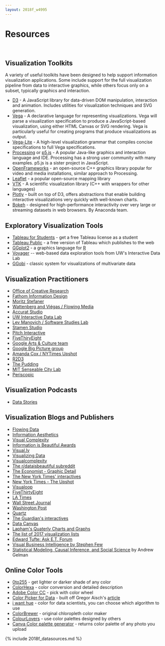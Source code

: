 ```yaml
---
layout: 2018f_w4995
---
```


# Resources

<br>

## Visualization Toolkits

A variety of useful toolkits have been designed to help support information visualization applications. Some include support for the full visualization pipeline from data to interactive graphics, while others focus only on a subset, typically graphics and interaction.

-   [D3](http://mbostock.github.com/d3) - A JavaScript library for data-driven DOM manipulation, interaction and animation. Includes utilities for visualization techniques and SVG generation.
-   [Vega](http://vega.github.io/vega) - A declarative language for representing visualizations. Vega will parse a visualization specification to produce a JavaScript-based visualization, using either HTML Canvas or SVG rendering. Vega is particularly useful for creating programs that produce visualizations as output.
-   [Vega-Lite](http://vega.github.io/vega-lite) - A high-level visualization grammar that compiles concise specifications to full Vega specifications.
-   [Processing](http://processing.org/) or [p5.js](http://p5js.org/) - A popular Java-like graphics and interaction language and IDE. Processing has a strong user community with many examples. p5.js is a sister project in JavaScript.
-   [OpenFrameworks](https://openframeworks.cc/) - an open-source C++ graphics library popular for video and media installations, similar approach to Processing.
-   [Leaflet](http://leafletjs.com/) - a popular open-source mapping library
-   [VTK](http://www.vtk.org/) - A scientific visualization library (C++ with wrappers for other languages)
-   [Plotly](https://plot.ly/) - built on top of D3, offers abstractions that enable building interactive visualizations very quickly with well-known charts.
-   [Bokeh](https://bokeh.pydata.org/en/latest/) - designed for high-performance interactivity over very large or streaming datasets in web browsers. By Anaconda team.

## Exploratory Visualization Tools

-   [Tableau for Students](http://www.tableausoftware.com/student/) - get a free Tableau license as a student
-   [Tableau Public](http://www.tableausoftware.com/public/) - a free version of Tableau which publishes to the web
-   [GGplot2](http://had.co.nz/ggplot2/) - a graphics language for [R](http://www.r-project.org/)
-   [Voyager](http://vega.github.io/voyager2) -- web-based data exploration tools from UW's Interactive Data Lab
-   [GGobi](http://www.ggobi.org/) - classic system for visualizations of multivariate data

## Visualization Practitioners

- [Office of Creative Research](https://ocr.nyc/)
- [Fathom Information Design](https://fathom.info/)
- [Moritz Stefaner](http://truth-and-beauty.net/)
- [Wattenberg and Viégas / Flowing Media](http://flowingmedia.com/)
- [Accurat Studio](https://www.accurat.it/)
- [UW Interactive Data Lab](http://idl.cs.washington.edu/)
- [Lev Manovich / Software Studies Lab](http://lab.softwarestudies.com/p/research_14.html)
- [Stamen Studio](https://stamen.com/)
- [Pitch Interactive](https://pitchinteractive.com/)
- [FiveThiryEight](https://fivethirtyeight.com/)
- [Google Arts & Culture team](https://experiments.withgoogle.com/collection/arts-culture)
- [Google Big Picture group](https://research.google.com/bigpicture/)
- [Amanda Cox / NYTimes Upshot](https://www.nytimes.com/section/upshot)
- [R2D3](http://www.r2d3.us/)
- [The Pudding ](https://pudding.cool/)
- [MIT Senseable City Lab](http://senseable.mit.edu/)
- [Periscopic](http://periscopic.com/)

## Visualization Podcasts

- [Data Stories](http://datastori.es/)

## Visualization Blogs and Publishers

-   [Flowing Data](http://flowingdata.com/)
-   [Information Aesthetics](http://infosthetics.com/)
-   [Visual Complexity](http://www.visualcomplexity.com/vc/)
-   [Information is Beautiful Awards](https://www.informationisbeautifulawards.com/)
-   [Visual.ly](http://blog.visual.ly/)
-   [Visualizing Data](http://www.visualisingdata.com/)
-   [Visualcomplexity](http://visualcomplexity.com/)
-   [The r/dataisbeautiful subreddit](https://www.reddit.com/r/dataisbeautiful/)
-   [The Economist - Graphic Detail](http://www.economist.com/blogs/graphicdetail)
-   [The New York Times' interactives](https://www.nytimes.com/interactive/2016/12/28/us/year-in-interactive-graphics.html)
-   [New York Times - The Upshot](http://www.nytimes.com/upshot/)
-   [Visualoop](http://visualoop.com/)
-   [FiveThirtyEight](https://fivethirtyeight.com/features/the-52-best-and-weirdest-charts-we-made-in-2016/)
-   [LA Times](http://www.latimes.com/visuals/graphics/)
-   [Wall Street Journal](http://graphics.wsj.com/wsj-interactives-2014/)
-   [Washington Post](https://twitter.com/PostGraphics)
-   [Quartz](http://qz.com/318339/all-of-the-charts-we-made-in-2014/)
-   [The Guardian's interactives](https://www.theguardian.com/interactive)
-   [Data Canvas](http://map.datacanvas.org/#)
-   [Lapham's Quaterly Charts and Graphs](http://www.laphamsquarterly.org/archive/charts-graphs)
-   [The list of 2017 visualization lists](http://www.maartenlambrechts.com/2017/12/28/the-list-of-2017-visualization-lists.html)
-   [Edward Tufte: Ask E.T. Forum](http://www.edwardtufte.com/bboard/q-and-a?topic_id=1)
-   [Visual Business Intelligence by Stephen Few](http://www.perceptualedge.com/blog/)
-   [Statistical Modeling, Causal Inference, and Social Science](http://andrewgelman.com/) by Andrew Gelman

## Online Color Tools

-   [0to255](http://www.0to255.com/) - get lighter or darker shade of any color
-   [ColorHexa](http://www.colorhexa.com/) - color conversion and detailed description
-   [Adobe Color CC](https://color.adobe.com/) - pick with color wheel
-   [Color Picker for Data](http://tristen.ca/hcl-picker/#/hlc/6/1/15534C/E2E062) - built off Gregor Aisch's [article](http://vis4.net/blog/posts/avoid-equidistant-hsv-colors)
-   [i want hue](http://tools.medialab.sciences-po.fr/iwanthue/) - color for data scientists, you can choose which algorithm to use
-   [ColorBrewer](http://colorbrewer2.org/#type=sequential&scheme=BuGn&n=3) - original chloropleth color maker
-   [ColourLovers](http://www.colourlovers.com/) - use color palettes designed by others
-   [Canva Color palette generator](https://www.canva.com/color-palette/) - returns color palette of any photo you upload

{% include 2018f_datasources.md %}
